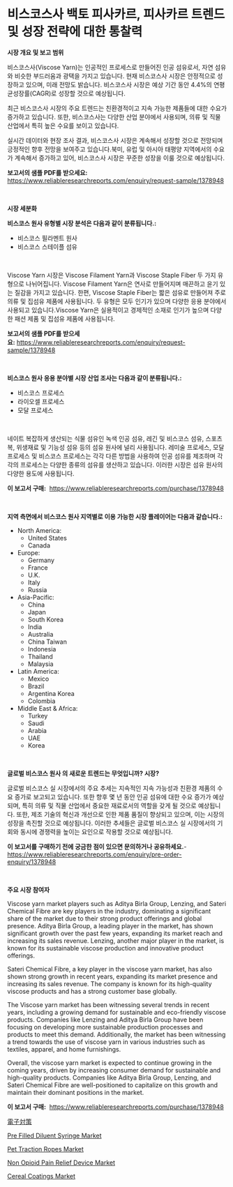 <p><h1>비스코스사 백토 피사카르, 피사카르 트렌드 및 성장 전략에 대한 통찰력</h1></p><p><strong>시장 개요 및 보고 범위</strong></p>
<p><p>비스코스사(Viscose Yarn)는 인공적인 프로세스로 만들어진 인공 섬유로서, 자연 섬유와 비슷한 부드러움과 광택을 가지고 있습니다. 현재 비스코스사 시장은 안정적으로 성장하고 있으며, 미래 전망도 밝습니다. 비스코스사 시장은 예상 기간 동안 4.4%의 연평균성장률(CAGR)로 성장할 것으로 예상됩니다. </p><p>최근 비스코스사 시장의 주요 트렌드는 친환경적이고 지속 가능한 제품들에 대한 수요가 증가하고 있습니다. 또한, 비스코스사는 다양한 산업 분야에서 사용되며, 의류 및 직물 산업에서 특히 높은 수요를 보이고 있습니다.</p><p>실시간 데이터와 현장 조사 결과, 비스코스사 시장은 계속해서 성장할 것으로 전망되며 긍정적인 향후 전망을 보여주고 있습니다.북미, 유럽 및 아시아 태평양 지역에서의 수요가 계속해서 증가하고 있어, 비스코스사 시장은 꾸준한 성장을 이룰 것으로 예상됩니다.</p></p>
<p><strong>보고서의 샘플 PDF를 받으세요:</strong> <a href="https://www.reliableresearchreports.com/enquiry/request-sample/1378948">https://www.reliableresearchreports.com/enquiry/request-sample/1378948</a></p>
<p>&nbsp;</p>
<p><strong>시장 세분화</strong></p>
<p><strong>비스코스 원사 유형별 시장 분석은 다음과 같이 분류됩니다.:</strong></p>
<p><ul><li>비스코스 필라멘트 원사</li><li>비스코스 스테이플 섬유</li></ul></p>
<p>&nbsp;</p>
<p><p>Viscose Yarn 시장은 Viscose Filament Yarn과 Viscose Staple Fiber 두 가지 유형으로 나뉘어집니다. Viscose Filament Yarn은 연사로 만들어지며 매끈하고 윤기 있는 질감을 가지고 있습니다. 한편, Viscose Staple Fiber는 짧은 섬유로 만들어져 주로 의류 및 집섬유 제품에 사용됩니다. 두 유형은 모두 인기가 있으며 다양한 응용 분야에서 사용되고 있습니다.Viscose Yarn은 실용적이고 경제적인 소재로 인기가 높으며 다양한 패션 제품 및 집섬유 제품에 사용됩니다.</p></p>
<p><strong>보고서의 샘플 PDF를 받으세요:</strong>&nbsp;<a href="https://www.reliableresearchreports.com/enquiry/request-sample/1378948">https://www.reliableresearchreports.com/enquiry/request-sample/1378948</a></p>
<p>&nbsp;</p>
<p><strong> 비스코스 원사 응용 분야별 시장 산업 조사는 다음과 같이 분류됩니다.:</strong></p>
<p><ul><li>비스코스 프로세스</li><li>라이오셀 프로세스</li><li>모달 프로세스</li></ul></p>
<p>&nbsp;</p>
<p><p>네이트 복잡하게 생산되는 식물 섬유인 녹색 인공 섬유, 레긴 및 비스코스 섬유, 스포츠복, 위생재료 및 기능성 섬유 등의 섬유 원사에 널리 사용됩니다. 레미술 프로세스, 모달 프로세스 및 비스코스 프로세스는 각각 다른 방법을 사용하여 인공 섬유를 제조하며 각각의 프로세스는 다양한 종류의 섬유를 생산하고 있습니다. 이러한 시장은 섬유 원사의 다양한 용도에 사용됩니다.</p></p>
<p><strong>이 보고서 구매:</strong>&nbsp; <a href="https://www.reliableresearchreports.com/purchase/1378948">https://www.reliableresearchreports.com/purchase/1378948</a></p>
<p>&nbsp;</p>
<p><strong>지역 측면에서 비스코스 원사 지역별로 이용 가능한 시장 플레이어는 다음과 같습니다.:</strong></p>
<p><ul>
    <li>
        North America:
        <ul>
            <li>United States</li>
            <li>Canada</li>
        </ul>
    </li>
    <li>
        Europe:
        <ul>
            <li>Germany</li>
            <li>France</li>
            <li>U.K.</li>
            <li>Italy</li>
            <li>Russia</li>
        </ul>
    </li>
    <li>
        Asia-Pacific:
        <ul>
            <li>China</li>
            <li>Japan</li>
            <li>South Korea</li>
            <li>India</li>
            <li>Australia</li>
            <li>China Taiwan</li>
            <li>Indonesia</li>
            <li>Thailand</li>
            <li>Malaysia</li>
        </ul>
    </li>
    <li>
        Latin America:
        <ul>
            <li>Mexico</li>
            <li>Brazil</li>
            <li>Argentina Korea</li>
            <li>Colombia</li>
        </ul>
    </li>
    <li>
        Middle East & Africa:
        <ul>
            <li>Turkey</li>
            <li>Saudi</li>
            <li>Arabia</li>
            <li>UAE</li>
            <li>Korea</li>
        </ul>
    </li>
    </ul></p>
<p>&nbsp;</p>
<p><strong>글로벌 비스코스 원사 의 새로운 트렌드는 무엇입니까? 시장?</strong></p>
<p><p>글로벌 비스코스 실 시장에서의 주요 추세는 지속적인 지속 가능성과 친환경 제품의 수요 증가로 보고되고 있습니다. 또한 향후 몇 년 동안 인공 섬유에 대한 수요 증가가 예상되며, 특히 의류 및 직물 산업에서 중요한 재료로서의 역할을 갖게 될 것으로 예상됩니다. 또한, 제조 기술의 혁신과 개선으로 인한 제품 품질이 향상되고 있으며, 이는 시장의 성장을 촉진할 것으로 예상됩니다. 이러한 추세들은 글로벌 비스코스 실 시장에서의 기회와 동시에 경쟁력을 높이는 요인으로 작용할 것으로 예상됩니다.</p></p>
<p><strong>이 보고서를 구매하기 전에 궁금한 점이 있으면 문의하거나 공유하세요.</strong>- <a href="https://www.reliableresearchreports.com/enquiry/pre-order-enquiry/1378948">https://www.reliableresearchreports.com/enquiry/pre-order-enquiry/1378948</a></p>
<p>&nbsp;</p>
<p><strong>주요 시장 참여자</strong></p>
<p><p>Viscose yarn market players such as Aditya Birla Group, Lenzing, and Sateri Chemical Fibre are key players in the industry, dominating a significant share of the market due to their strong product offerings and global presence. Aditya Birla Group, a leading player in the market, has shown significant growth over the past few years, expanding its market reach and increasing its sales revenue. Lenzing, another major player in the market, is known for its sustainable viscose production and innovative product offerings.</p><p>Sateri Chemical Fibre, a key player in the viscose yarn market, has also shown strong growth in recent years, expanding its market presence and increasing its sales revenue. The company is known for its high-quality viscose products and has a strong customer base globally.</p><p>The Viscose yarn market has been witnessing several trends in recent years, including a growing demand for sustainable and eco-friendly viscose products. Companies like Lenzing and Aditya Birla Group have been focusing on developing more sustainable production processes and products to meet this demand. Additionally, the market has been witnessing a trend towards the use of viscose yarn in various industries such as textiles, apparel, and home furnishings.</p><p>Overall, the viscose yarn market is expected to continue growing in the coming years, driven by increasing consumer demand for sustainable and high-quality products. Companies like Aditya Birla Group, Lenzing, and Sateri Chemical Fibre are well-positioned to capitalize on this growth and maintain their dominant positions in the market.</p></p>
<p><strong>이 보고서 구매:</strong>&nbsp;&nbsp;<a href="https://www.reliableresearchreports.com/purchase/1378948">https://www.reliableresearchreports.com/purchase/1378948</a></p>
<p><p><a href="https://github.com/nxboeu02965442/Market-Research-Report-List-1/blob/main/10995521297.md">電子対策</a></p><p><a href="https://angry-finch-aaf.notion.site/Pre-Filled-Diluent-Syringe-Market-Research-Report-Forecasted-for-Period-from-2024-2031-by-Market--d8ee5d7f286b429bbad58d86ff632319">Pre Filled Diluent Syringe Market</a></p><p><a href="https://issuu.com/reportprime-2/docs/pet-traction-ropes-market-size-2030.pptx">Pet Traction Ropes Market</a></p><p><a href="https://faithful-glue-af3.notion.site/Non-Opioid-Pain-Relief-Device-Market-Size-2024-2031-Global-Industrial-Analysis-Key-Geographical-R-31c2b976c4db4b8287f31aedec22cfa3">Non Opioid Pain Relief Device Market</a></p><p><a href="https://view.publitas.com/reportprime-1/cereal-coatings-market-research-report-reveals-the-latest-trends-and-opportunities-of-this-market-for-period-from-2024-2031/">Cereal Coatings Market</a></p></p>
